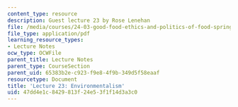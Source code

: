 ```yaml
---
content_type: resource
description: Guest lecture 23 by Rose Lenehan
file: /media/courses/24-03-good-food-ethics-and-politics-of-food-spring-2017/47dd4e1c8429813f24e53f1f14d3a3c0_MIT24_03S17_lec22.pdf
file_type: application/pdf
learning_resource_types:
- Lecture Notes
ocw_type: OCWFile
parent_title: Lecture Notes
parent_type: CourseSection
parent_uid: 65383b2e-c923-f9e8-4f9b-349d5f58eaaf
resourcetype: Document
title: 'Lecture 23: Environmentalism'
uid: 47dd4e1c-8429-813f-24e5-3f1f14d3a3c0
---
```

